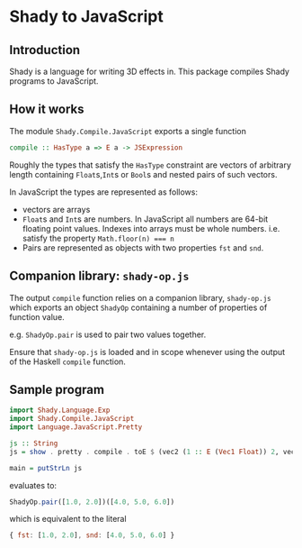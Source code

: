 # Shady to JavaScript

## Introduction

Shady is a language for writing 3D effects in. This package compiles Shady programs to
JavaScript.

## How it works

The module `Shady.Compile.JavaScript` exports a single function

```haskell
compile :: HasType a => E a -> JSExpression
```

Roughly the types that satisfy the `HasType` constraint are vectors of arbitrary length containing
`Float`s,`Int`s or `Bool`s and nested pairs of such vectors.

In JavaScript the types are represented as follows:

* vectors are arrays
* `Float`s and `Int`s are numbers. In JavaScript all numbers are 64-bit floating point values.
   Indexes into arrays must be whole numbers. i.e. satisfy the property `Math.floor(n) === n`
* Pairs are represented as objects with two properties `fst` and `snd`.

## Companion library: `shady-op.js`

The output `compile` function relies on a companion library, `shady-op.js` which exports an
object `ShadyOp` containing a number of properties of function value. 

e.g. `ShadyOp.pair` is used to pair two values together.

Ensure that `shady-op.js` is loaded and in scope whenever using the output of the Haskell `compile` function.

## Sample program

```haskell
import Shady.Language.Exp
import Shady.Compile.JavaScript 
import Language.JavaScript.Pretty

js :: String
js = show . pretty . compile . toE $ (vec2 (1 :: E (Vec1 Float)) 2, vec3 (4 :: E (Vec1 Float)) 5 6)

main = putStrLn js
```

evaluates to:

```javascript
ShadyOp.pair([1.0, 2.0])([4.0, 5.0, 6.0])
```

which is equivalent to the literal

```javascript
{ fst: [1.0, 2.0], snd: [4.0, 5.0, 6.0] }
```